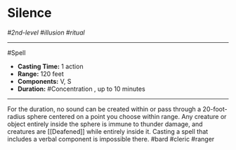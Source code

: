 # Silence
*#2nd-level #illusion #ritual*
___ 
#Spell
- **Casting Time:** 1 action
- **Range:** 120 feet
- **Components:** V, S
- **Duration:** #Concentration , up to 10 minutes
---
For the duration, no sound can be created within or pass through a 20-foot-radius sphere centered on a point you choose within range. Any creature or object entirely inside the sphere is immune to thunder damage, and creatures are [[Deafened]] while entirely inside it. Casting a spell that includes a verbal component is impossible there.
#bard
#cleric
#ranger